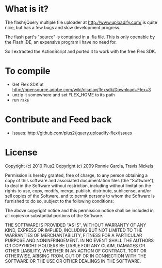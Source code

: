 What is it?
===========
The flash/jQuery multiple file uploader at http://www.uploadify.com/ is quite nice, but has a few bugs and slow development progress.

The flash part's "source" is contained in a .fla file. This is only openable by the Flash IDE, an expensive program I have no need for.

So I extracted the ActionScript and ported it to work with the free Flex SDK.

To compile
==========

- Get Flex SDK at http://opensource.adobe.com/wiki/display/flexsdk/Download+Flex+3
- unzip it somewhere and set FLEX_HOME to its path
- run `rake`

Contribute and Feed back
========================
- Issues: http://github.com/plus2/jquery.uploadify-flex/issues

License
=======
Copyright (c) 2010 Plus2
Copyright (c) 2009 Ronnie Garcia, Travis Nickels

Permission is hereby granted, free of charge, to any person obtaining a copy
of this software and associated documentation files (the "Software"), to deal
in the Software without restriction, including without limitation the rights
to use, copy, modify, merge, publish, distribute, sublicense, and/or sell
copies of the Software, and to permit persons to whom the Software is
furnished to do so, subject to the following conditions:

The above copyright notice and this permission notice shall be included in
all copies or substantial portions of the Software.

THE SOFTWARE IS PROVIDED "AS IS", WITHOUT WARRANTY OF ANY KIND, EXPRESS OR
IMPLIED, INCLUDING BUT NOT LIMITED TO THE WARRANTIES OF MERCHANTABILITY,
FITNESS FOR A PARTICULAR PURPOSE AND NONINFRINGEMENT. IN NO EVENT SHALL THE
AUTHORS OR COPYRIGHT HOLDERS BE LIABLE FOR ANY CLAIM, DAMAGES OR OTHER
LIABILITY, WHETHER IN AN ACTION OF CONTRACT, TORT OR OTHERWISE, ARISING FROM,
OUT OF OR IN CONNECTION WITH THE SOFTWARE OR THE USE OR OTHER DEALINGS IN
THE SOFTWARE.

